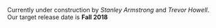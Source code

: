Currently under construction by *Stanley Armstrong* and *Trevor Howell*.<br /> Our target release date is **Fall 2018**
